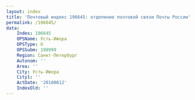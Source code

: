 ```yaml
---
layout: index
title: 'Почтовый индекс 196645: отделение почтовой связи Почты России'
permalink: /196645/
data:
    Index: 196645
    OPSName: Усть-Ижора
    OPSType: О
    OPSSubm: 198999
    Region: Санкт-Петербург
    Autonom: ''
    Area: ''
    City: Усть-Ижора
    City1: ''
    ActDate: '20100812'
    IndexOld: ''
---
```

